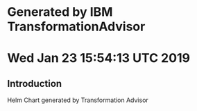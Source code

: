 # Generated by IBM TransformationAdvisor
# Wed Jan 23 15:54:13 UTC 2019
## Introduction

Helm Chart generated by Transformation Advisor
